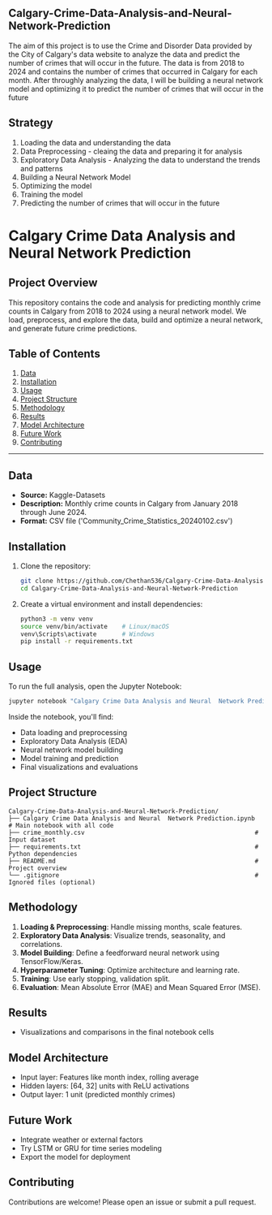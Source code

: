 ## Calgary-Crime-Data-Analysis-and-Neural-Network-Prediction

The aim of this project is to use the Crime and Disorder Data provided by the City of Calgary's data website to analyze the data and predict the number of crimes that will occur in the future. The data is from 2018 to 2024 and contains the number of crimes that occurred in Calgary for each month. After throughly analyzing the data, I will be building a neural network model and optimizing it to predict the number of crimes that will occur in the future

## Strategy

 1. Loading the data and understanding the data
 2. Data Preprocessing - cleaing the data and preparing it for analysis
 3. Exploratory Data Analysis - Analyzing the data to understand the trends and patterns
 4. Building a Neural Network Model
 5. Optimizing the model
 6. Training the model
 7. Predicting the number of crimes that will occur in the future


# Calgary Crime Data Analysis and Neural Network Prediction

## Project Overview

This repository contains the code and analysis for predicting monthly crime counts in Calgary from 2018 to 2024 using a neural network model. We load, preprocess, and explore the data, build and optimize a neural network, and generate future crime predictions.

## Table of Contents

1. [Data](#data)
2. [Installation](#installation)
3. [Usage](#usage)
4. [Project Structure](#project-structure)
5. [Methodology](#methodology)
6. [Results](#results)
7. [Model Architecture](#model-architecture)
8. [Future Work](#future-work)
9. [Contributing](#contributing)

---

## Data

* **Source:** Kaggle-Datasets
* **Description:** Monthly crime counts in Calgary from January 2018 through June 2024.
* **Format:** CSV file ('Community_Crime_Statistics_20240102.csv')

## Installation

1. Clone the repository:

   ```bash
   git clone https://github.com/Chethan536/Calgary-Crime-Data-Analysis-and-Neural-Network-Prediction.git
   cd Calgary-Crime-Data-Analysis-and-Neural-Network-Prediction
   ```
2. Create a virtual environment and install dependencies:

   ```bash
   python3 -m venv venv
   source venv/bin/activate    # Linux/macOS
   venv\Scripts\activate       # Windows
   pip install -r requirements.txt
   ```

## Usage

To run the full analysis, open the Jupyter Notebook:

```bash
jupyter notebook "Calgary Crime Data Analysis and Neural  Network Prediction.ipynb"
```

Inside the notebook, you'll find:

* Data loading and preprocessing
* Exploratory Data Analysis (EDA)
* Neural network model building
* Model training and prediction
* Final visualizations and evaluations

## Project Structure

```
Calgary-Crime-Data-Analysis-and-Neural-Network-Prediction/
├── Calgary Crime Data Analysis and Neural  Network Prediction.ipynb  # Main notebook with all code
├── crime_monthly.csv                                               # Input dataset
├── requirements.txt                                                # Python dependencies
├── README.md                                                       # Project overview
└── .gitignore                                                      # Ignored files (optional)
```

## Methodology

1. **Loading & Preprocessing**: Handle missing months, scale features.
2. **Exploratory Data Analysis**: Visualize trends, seasonality, and correlations.
3. **Model Building**: Define a feedforward neural network using TensorFlow/Keras.
4. **Hyperparameter Tuning**: Optimize architecture and learning rate.
5. **Training**: Use early stopping, validation split.
6. **Evaluation**: Mean Absolute Error (MAE) and Mean Squared Error (MSE).

## Results

* Visualizations and comparisons in the final notebook cells

## Model Architecture

* Input layer: Features like month index, rolling average
* Hidden layers: \[64, 32] units with ReLU activations
* Output layer: 1 unit (predicted monthly crimes)

## Future Work

* Integrate weather or external factors
* Try LSTM or GRU for time series modeling
* Export the model for deployment

## Contributing

Contributions are welcome! Please open an issue or submit a pull request.

